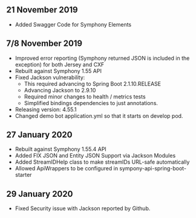
## 21 November 2019

 - Added Swagger Code for Symphony Elements

## 7/8 November 2019

 - Improved error reporting (Symphony returned JSON is included in the exception) for both Jersey and CXF
 - Rebuilt against Symphony 1.55 API
 - Fixed Jackson vulnerability: 
   - This required advancing to Spring Boot 2.1.10.RELEASE
   - Advancing Jackson to 2.9.10
   - Required minor changes to health / metrics tests
   - Simplified bindings dependencies to just annotations.
 - Releasing version: 4.55.1 
 - Changed demo bot application.yml so that it starts on develop pod.

## 27 January 2020

 - Rebuilt against Symphony 1.55.4 API
 - Added FIX JSON and Entity JSON Support via Jackson Modules
 - Added StreamIDHelp class to make streamIDs URL-safe automatically
 - Allowed ApiWrappers to be configured in sympony-api-spring-boot-starter
 
## 29 January 2020

 - Fixed Security issue with Jackson reported by Github.
